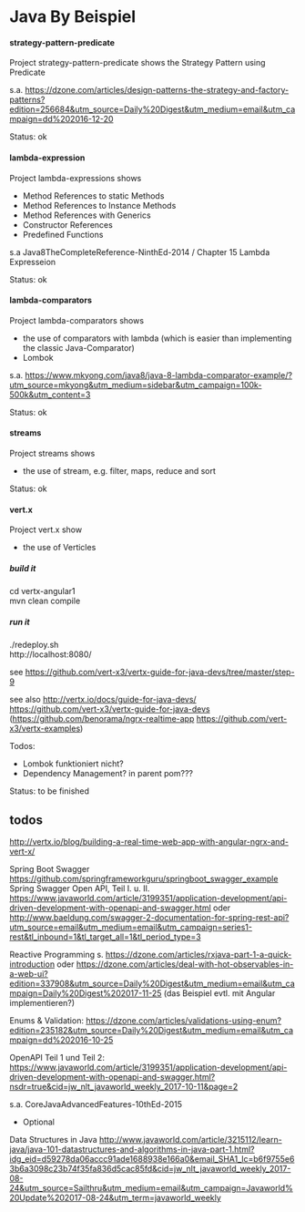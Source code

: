 # Java By Beispiel
#### strategy-pattern-predicate
Project strategy-pattern-predicate shows the Strategy Pattern using Predicate

s.a. https://dzone.com/articles/design-patterns-the-strategy-and-factory-patterns?edition=256684&utm_source=Daily%20Digest&utm_medium=email&utm_campaign=dd%202016-12-20

Status: ok

#### lambda-expression
Project lambda-expressions shows
- Method References to static Methods
- Method References to Instance Methods
- Method References with Generics
- Constructor References
- Predefined Functions 

s.a Java8TheCompleteReference-NinthEd-2014 / Chapter 15 Lambda Expresseion

Status: ok

#### lambda-comparators
Project lambda-comparators shows
- the use of comparators with lambda (which is easier than implementing the classic Java-Comparator)
- Lombok

s.a. https://www.mkyong.com/java8/java-8-lambda-comparator-example/?utm_source=mkyong&utm_medium=sidebar&utm_campaign=100k-500k&utm_content=3

Status: ok

#### streams
Project streams shows
- the use of stream, e.g. filter, maps, reduce and sort

Status: ok

#### vert.x
Project vert.x show
- the use of Verticles

##### build it
cd vertx-angular1 \
mvn clean compile
##### run it
./redeploy.sh \
http://localhost:8080/

see https://github.com/vert-x3/vertx-guide-for-java-devs/tree/master/step-9

see also 
http://vertx.io/docs/guide-for-java-devs/ \
https://github.com/vert-x3/vertx-guide-for-java-devs \
(https://github.com/benorama/ngrx-realtime-app https://github.com/vert-x3/vertx-examples)

Todos:
- Lombok funktioniert nicht?
- Dependency Management? in parent pom???

Status: to be finished 

## todos
http://vertx.io/blog/building-a-real-time-web-app-with-angular-ngrx-and-vert-x/

Spring Boot Swagger
https://github.com/springframeworkguru/springboot_swagger_example
Spring Swagger Open API, Teil I. u. II.
https://www.javaworld.com/article/3199351/application-development/api-driven-development-with-openapi-and-swagger.html
oder
http://www.baeldung.com/swagger-2-documentation-for-spring-rest-api?utm_source=email&utm_medium=email&utm_campaign=series1-rest&tl_inbound=1&tl_target_all=1&tl_period_type=3


Reactive Programming s. https://dzone.com/articles/rxjava-part-1-a-quick-introduction 
oder https://dzone.com/articles/deal-with-hot-observables-in-a-web-ui?edition=337908&utm_source=Daily%20Digest&utm_medium=email&utm_campaign=Daily%20Digest%202017-11-25
(das Beispiel evtl. mit Angular implementieren?)

Enums & Validation: https://dzone.com/articles/validations-using-enum?edition=235182&utm_source=Daily%20Digest&utm_medium=email&utm_campaign=dd%202016-10-25

OpenAPI Teil 1 und Teil 2: https://www.javaworld.com/article/3199351/application-development/api-driven-development-with-openapi-and-swagger.html?nsdr=true&cid=jw_nlt_javaworld_weekly_2017-10-11&page=2

s.a. 
CoreJavaAdvancedFeatures-10thEd-2015
- Optional

Data Structures in Java
http://www.javaworld.com/article/3215112/learn-java/java-101-datastructures-and-algorithms-in-java-part-1.html?idg_eid=d59278da06accc91ade1688938e166a0&email_SHA1_lc=b6f9755e63b6a3098c23b74f35fa836d5cac85fd&cid=jw_nlt_javaworld_weekly_2017-08-24&utm_source=Sailthru&utm_medium=email&utm_campaign=Javaworld%20Update%202017-08-24&utm_term=javaworld_weekly

